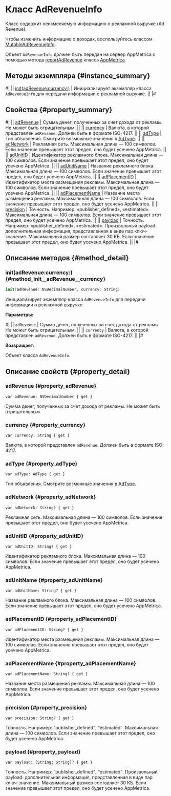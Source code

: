 # Класс AdRevenueInfo

Класс содержит неизменяемую информацию о рекламной выручке (Ad Revenue).

Чтобы изменить информацию о доходах, воспользуйтесь классом [MutableAdRevenueInfo](MutableAdRevenueInfo.md).

Объект `AdRevenueInfo` должен быть передан на сервер AppMetrica с помощью метода [reportAdRevenue](AppMetrica.md#method_reportAdRevenue) класса [AppMetrica](AppMetrica.md).

## Методы экземпляра {#instance_summary}

#|
|| [init(adRevenue:currency:)](#method_init__adRevenue__currency) | Инициализирует экземпляр класса `AdRevenueInfo` для передачи информации о рекламной выручке. ||
|#

## Свойства {#property_summary}

#|
|| [adRevenue](#property_adRevenue) | Сумма денег, полученных за счет дохода от рекламы. Не может быть отрицательным. ||
|| [currency](#property_currency) | Валюта, в которой представлен `adRevenue`. Должен быть в формате ISO-4217. ||
|| [adType](#property_adType) | Тип объявления. Смотрите возможные значения в [AdType](AdType.md). ||
|| [adNetwork](#property_adNetwork) | Рекламная сеть. Максимальная длина — 100 символов. Если значение превышает этот предел, оно будет усечено AppMetrica. ||
|| [adUnitID](#property_adUnitID) | Идентификатор рекламного блока. Максимальная длина — 100 символов. Если значение превышает этот предел, оно будет усечено AppMetrica. ||
|| [adUnitName](#property_adUnitName) | Название рекламного блока. Максимальная длина — 100 символов. Если значение превышает этот предел, оно будет усечено AppMetrica. ||
|| [adPlacementID](#property_adPlacementID) | Идентификатор места размещения рекламы. Максимальная длина — 100 символов. Если значение превышает этот предел, оно будет усечено AppMetrica. ||
|| [adPlacementName](#property_adPlacementName) | Название места размещения рекламы. Максимальная длина — 100 символов. Если значение превышает этот предел, оно будет усечено AppMetrica. ||
|| [precision](#property_precision) | Точность. Например: «publisher_defined», «estimated». Максимальная длина — 100 символов. Если значение превышает этот предел, оно будет усечено AppMetrica. ||
|| [payload](#property_payload) | Точность. Например: «publisher_defined», «estimated». Произвольный payload: дополнительная информация, представленная в виде пар ключ-значение. Максимальный размер составляет 30 КБ. Если значение превышает этот предел, оно будет усечено AppMetrica. ||
|#

## Описание методов {#method_detail}

### init(adRevenue:currency:) {#method_init__adRevenue__currency}

```swift translate=no
init(adRevenue: NSDecimalNumber, currency: String)
```

Инициализирует экземпляр класса `AdRevenueInfo` для передачи информации о рекламной выручке.

**Параметры:**

#|
|| `adRevenue` | Сумма денег, полученных за счет дохода от рекламы. Не может быть отрицательным. ||
|| `currency` | Валюта, в которой представлен `adRevenue`. Должен быть в формате ISO-4217. ||
|#

**Возвращает:**

Объект класса `AdRevenueInfo`.

## Описание свойств {#property_detail}

### adRevenue {#property_adRevenue}

`var adRevenue: NSDecimalNumber { get }`

Сумма денег, полученных за счет дохода от рекламы. Не может быть отрицательным.

### currency {#property_currency}

`var currency: String { get }`

Валюта, в которой представлен `adRevenue`. Должен быть в формате ISO-4217.

### adType {#property_adType}

`var adType: AdType { get }`

Тип объявления. Смотрите возможные значения в [AdType](AdType.md).

### adNetwork {#property_adNetwork}

`var adNetwork: String? { get }`

Рекламная сеть. Максимальная длина — 100 символов. Если значение превышает этот предел, оно будет усечено AppMetrica.

### adUnitID {#property_adUnitID}

`var adUnitID: String? { get }`

Идентификатор рекламного блока. Максимальная длина — 100 символов. Если значение превышает этот предел, оно будет усечено AppMetrica.

### adUnitName {#property_adUnitName}

`var adUnitName: String? { get }`

Название рекламного блока. Максимальная длина — 100 символов. Если значение превышает этот предел, оно будет усечено AppMetrica.

### adPlacementID {#property_adPlacementID}

`var adPlacementID: String? { get }`

Идентификатор места размещения рекламы. Максимальная длина — 100 символов. Если значение превышает этот предел, оно будет усечено AppMetrica.

### adPlacementName {#property_adPlacementName}

`var adPlacementName: String? { get }`

Название места размещения рекламы. Максимальная длина — 100 символов. Если значение превышает этот предел, оно будет усечено AppMetrica.

### precision {#property_precision}

`var precision: String? { get }`

Точность. Например: <q>publisher_defined</q>, <q>estimated</q>. Максимальная длина — 100 символов. Если значение превышает этот предел, оно будет усечено AppMetrica.

### payload {#property_payload}

`var payload: [String: String]? { get }`

Точность. Например: <q>publisher_defined</q>, <q>estimated</q>. Произвольный payload: дополнительная информация, представленная в виде пар ключ-значение. Максимальный размер составляет 30 КБ. Если значение превышает этот предел, оно будет усечено AppMetrica.
